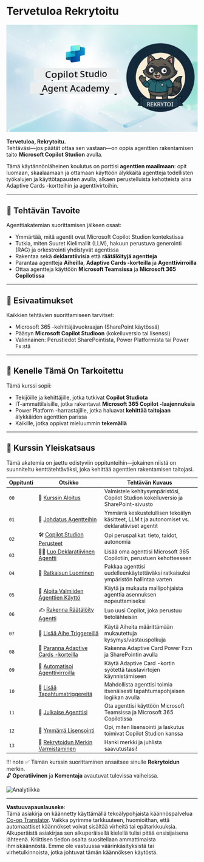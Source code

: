 <!--
CO_OP_TRANSLATOR_METADATA:
{
  "original_hash": "8b5ecad9d5d073ea3f4c2b844e80f2e5",
  "translation_date": "2025-10-17T01:13:53+00:00",
  "source_file": "docs/recruit/README.md",
  "language_code": "fi"
}
-->
# Tervetuloa Rekrytoitu

![Copilot Studio Agent Academy Rekrytoitu](../../../../translated_images/mcs-agent-academy-recruit-banner.f01c323f046afa313523de9d6da40d3774cc0fc0d1a4bf66e2ea0568b31b960c.fi.png)

**Tervetuloa, Rekrytoitu.**  
Tehtäväsi—jos päätät ottaa sen vastaan—on oppia agenttien rakentamisen taito **Microsoft Copilot Studion** avulla.

Tämä käytännönläheinen koulutus on porttisi **agenttien maailmaan**: opit luomaan, skaalaamaan ja ottamaan käyttöön älykkäitä agentteja todellisten työkalujen ja käyttötapausten avulla, alkaen perustelluista kehotteista aina Adaptive Cards -kortteihin ja agenttivirtoihin.

---

## 🎯 Tehtävän Tavoite

Agenttiakatemian suorittamisen jälkeen osaat:

- Ymmärtää, mitä agentit ovat Microsoft Copilot Studion kontekstissa
- Tutkia, miten Suuret Kielimallit (LLM), hakuun perustuva generointi (RAG) ja orkestrointi yhdistyvät agentissa
- Rakentaa sekä **deklaratiivisia** että **räätälöityjä agentteja**
- Parantaa agentteja **Aiheilla**, **Adaptive Cards -korteilla** ja **Agenttivirroilla**
- Ottaa agentteja käyttöön **Microsoft Teamsissa** ja **Microsoft 365 Copilotissa**

---

## 🧪 Esivaatimukset

Kaikkien tehtävien suorittamiseen tarvitset:

- Microsoft 365 -kehittäjävuokraajan (SharePoint käytössä)
- Pääsyn **Microsoft Copilot Studioon** (kokeiluversio tai lisenssi)
- Valinnainen: Perustiedot SharePointista, Power Platformista tai Power Fx:stä

---

## 🧬 Kenelle Tämä On Tarkoitettu

Tämä kurssi sopii:

- Tekijöille ja kehittäjille, jotka tutkivat **Copilot Studiota**
- IT-ammattilaisille, jotka rakentavat **Microsoft 365 Copilot -laajennuksia**
- Power Platform -harrastajille, jotka haluavat **kehittää taitojaan** älykkäiden agenttien parissa
- Kaikille, jotka oppivat mieluummin **tekemällä**

---

## 🧭 Kurssin Yleiskatsaus

Tämä akatemia on jaettu edistyviin oppitunteihin—jokainen niistä on suunniteltu kenttätehtäväksi, joka kehittää agenttien rakentamisen taitojasi.

| Oppitunti | Otsikko | Tehtävän Kuvaus |
|-----------|---------|-----------------|
| `00` | 🧰 [Kurssin Aloitus](./00-course-setup/README.md) | Valmistele kehitysympäristösi, Copilot Studion kokeiluversio ja SharePoint-sivusto |
| `01` | 🧠 [Johdatus Agentteihin](./01-introduction-to-agents/README.md) | Ymmärrä keskustelullisen tekoälyn käsitteet, LLM:t ja autonomiset vs. deklaratiiviset agentit |
| `02` | 🛠️ [Copilot Studion Perusteet](./02-copilot-studio-fundamentals/README.md) | Opi peruspalikat: tieto, taidot, autonomia |
| `03` | 👩‍💻 [Luo Deklaratiivinen Agentti](./03-create-a-declarative-agent-for-M365Copilot/README.md) | Lisää oma agenttisi Microsoft 365 Copilotiin, perustuen kehotteeseen |
| `04` | 🧩 [Ratkaisun Luominen](./04-creating-a-solution/README.md) | Pakkaa agenttisi uudelleenkäytettäväksi ratkaisuksi ympäristön hallintaa varten |
| `05` | 🚀 [Aloita Valmiiden Agenttien Käyttö](./05-using-prebuilt-agents/README.md) | Käytä ja mukauta mallipohjaista agenttia asennuksen nopeuttamiseksi |
| `06` | ✍️ [Rakenna Räätälöity Agentti](./06-create-agent-from-conversation/README.md) | Luo uusi Copilot, joka perustuu tietolähteisiin |
| `07` | 🧠 [Lisää Aihe Triggereillä](./07-add-new-topic-with-trigger/README.md) | Käytä Aiheita määrittämään mukautettuja kysymys/vastauspolkuja |
| `08` | 🪪 [Paranna Adaptive Cards -korteilla](./08-add-adaptive-card/README.md) | Rakenna Adaptive Card Power Fx:n ja SharePointin avulla |
| `09` | 🔁 [Automatisoi Agenttivirroilla](./09-add-an-agent-flow/README.md) | Käytä Adaptive Card -kortin syötettä taustavirtojen käynnistämiseen |
| `10` | 🧭 [Lisää Tapahtumatriggereitä](./10-add-event-triggers/README.md) | Mahdollista agenttisi toimia itsenäisesti tapahtumapohjaisen logiikan avulla |
| `11` | 📢 [Julkaise Agenttisi](./11-publish-your-agent/README.md) | Ota agenttisi käyttöön Microsoft Teamsissa ja Microsoft 365 Copilotissa |
| `12` | 🪪 [Ymmärrä Lisensointi](./12-understanding-licensing/README.md) | Opi, miten lisensointi ja laskutus toimivat Copilot Studion kanssa |
| `13` | 🚨 [Rekrytoidun Merkin Varmistaminen](./course-completion-badges-recruit/README.md) | Hanki merkki ja juhlista saavutustasi! |

!!! note
    ✅ Tämän kurssin suorittaminen ansaitsee sinulle **Rekrytoidun** merkin.  
    🔓 **Operatiivinen** ja **Komentaja** avautuvat tulevissa vaiheissa.

<!-- markdownlint-disable-next-line MD033 -->
<img src="https://m365-visitor-stats.azurewebsites.net/agent-academy/recruit" alt="Analytiikka" />

---

**Vastuuvapauslauseke**:  
Tämä asiakirja on käännetty käyttämällä tekoälypohjaista käännöspalvelua [Co-op Translator](https://github.com/Azure/co-op-translator). Vaikka pyrimme tarkkuuteen, huomioithan, että automaattiset käännökset voivat sisältää virheitä tai epätarkkuuksia. Alkuperäistä asiakirjaa sen alkuperäisellä kielellä tulisi pitää ensisijaisena lähteenä. Kriittisen tiedon osalta suositellaan ammattimaista ihmiskäännöstä. Emme ole vastuussa väärinkäsityksistä tai virhetulkinnoista, jotka johtuvat tämän käännöksen käytöstä.